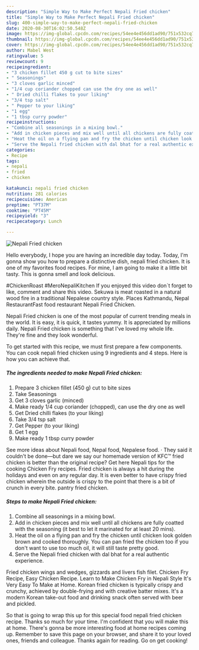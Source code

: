 ```yaml
---
description: "Simple Way to Make Perfect Nepali Fried chicken"
title: "Simple Way to Make Perfect Nepali Fried chicken"
slug: 400-simple-way-to-make-perfect-nepali-fried-chicken
date: 2020-08-30T16:02:50.548Z
image: https://img-global.cpcdn.com/recipes/54ee4e456dd1ad90/751x532cq70/nepali-fried-chicken-recipe-main-photo.jpg
thumbnail: https://img-global.cpcdn.com/recipes/54ee4e456dd1ad90/751x532cq70/nepali-fried-chicken-recipe-main-photo.jpg
cover: https://img-global.cpcdn.com/recipes/54ee4e456dd1ad90/751x532cq70/nepali-fried-chicken-recipe-main-photo.jpg
author: Mabel West
ratingvalue: 5
reviewcount: 9
recipeingredient:
- "3 chicken fillet 450 g cut to bite sizes"
- " Seasonings"
- "3 cloves garlic minced"
- "1/4 cup coriander chopped can use the dry one as well"
- " Dried chilli flakes to your liking"
- "3/4 tsp salt"
- " Pepper to your liking"
- "1 egg"
- "1 tbsp curry powder"
recipeinstructions:
- "Combine all seasonings in a mixing bowl."
- "Add in chicken pieces and mix well until all chickens are fully coatted with the seasoning (it best to let it marinated for at least 20 mins)."
- "Heat the oil on a flying pan and fry the chicken until chicken look golden brown and cooked thoroughly. You can pan fried the chicken too if you don&#39;t want to use too much oil, it will still taste pretty good."
- "Serve the Nepali fried chicken with dal bhat for a real authentic experience."
categories:
- Recipe
tags:
- nepali
- fried
- chicken

katakunci: nepali fried chicken 
nutrition: 281 calories
recipecuisine: American
preptime: "PT37M"
cooktime: "PT45M"
recipeyield: "3"
recipecategory: Lunch

---
```



![Nepali Fried chicken](https://img-global.cpcdn.com/recipes/54ee4e456dd1ad90/751x532cq70/nepali-fried-chicken-recipe-main-photo.jpg)

Hello everybody, I hope you are having an incredible day today. Today, I'm gonna show you how to prepare a distinctive dish, nepali fried chicken. It is one of my favorites food recipes. For mine, I am going to make it a little bit tasty. This is gonna smell and look delicious.

#ChickenRoast #MeroNepaliKitchen If you enjoyed this video don`t forget to like, comment and share this video. Sekuwa is meat roasted in a natural wood fire in a traditional Nepalese country style. Places Kathmandu, Nepal RestaurantFast food restaurant Nepali Fried Chicken.

Nepali Fried chicken is one of the most popular of current trending meals in the world. It is easy, it is quick, it tastes yummy. It is appreciated by millions daily. Nepali Fried chicken is something that I've loved my whole life. They're fine and they look wonderful.


To get started with this recipe, we must first prepare a few components. You can cook nepali fried chicken using 9 ingredients and 4 steps. Here is how you can achieve that.

<!--inarticleads1-->

##### The ingredients needed to make Nepali Fried chicken:

1. Prepare 3 chicken fillet (450 g) cut to bite sizes
1. Take  Seasonings
1. Get 3 cloves garlic (minced)
1. Make ready 1/4 cup coriander (chopped), can use the dry one as well
1. Get  Dried chilli flakes (to your liking)
1. Take 3/4 tsp salt
1. Get  Pepper (to your liking)
1. Get 1 egg
1. Make ready 1 tbsp curry powder


See more ideas about Nepali food, Nepal food, Nepalese food. · They said it couldn&#39;t be done—but dare we say our homemade version of KFC™ fried chicken is better than the original recipe? Get here Nepali tips for the cooking Chicken Fry recipes. Fried chicken is always a hit during the holidays and even on any regular day. It is even better to have crispy fried chicken wherein the outside is crispy to the point that there is a bit of crunch in every bite. pantry fried chicken. 

<!--inarticleads2-->

##### Steps to make Nepali Fried chicken:

1. Combine all seasonings in a mixing bowl.
1. Add in chicken pieces and mix well until all chickens are fully coatted with the seasoning (it best to let it marinated for at least 20 mins).
1. Heat the oil on a flying pan and fry the chicken until chicken look golden brown and cooked thoroughly. You can pan fried the chicken too if you don&#39;t want to use too much oil, it will still taste pretty good.
1. Serve the Nepali fried chicken with dal bhat for a real authentic experience.


Fried chicken wings and wedges, gizzards and livers fish filet. Chicken Fry Recipe, Easy Chicken Recipe. Learn to Make Chicken Fry in Nepali Style It&#39;s Very Easy To Make at Home. Korean fried chicken is typically crispy and crunchy, achieved by double-frying and with creative batter mixes. It&#39;s a modern Korean take-out food and drinking snack often served with beer and pickled. 

So that is going to wrap this up for this special food nepali fried chicken recipe. Thanks so much for your time. I'm confident that you will make this at home. There's gonna be more interesting food at home recipes coming up. Remember to save this page on your browser, and share it to your loved ones, friends and colleague. Thanks again for reading. Go on get cooking!
